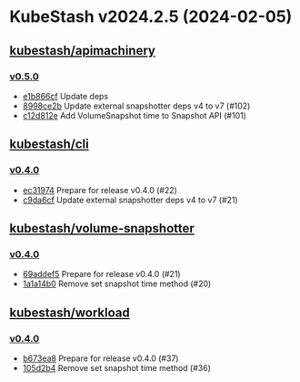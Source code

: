# KubeStash v2024.2.5 (2024-02-05)


## [kubestash/apimachinery](https://github.com/kubestash/apimachinery)

### [v0.5.0](https://github.com/kubestash/apimachinery/releases/tag/v0.5.0)

- [e1b866cf](https://github.com/kubestash/apimachinery/commit/e1b866cf) Update deps
- [8998ce2b](https://github.com/kubestash/apimachinery/commit/8998ce2b) Update external snapshotter deps v4 to v7 (#102)
- [c12d812e](https://github.com/kubestash/apimachinery/commit/c12d812e) Add VolumeSnapshot time to Snapshot API (#101)



## [kubestash/cli](https://github.com/kubestash/cli)

### [v0.4.0](https://github.com/kubestash/cli/releases/tag/v0.4.0)

- [ec31974](https://github.com/kubestash/cli/commit/ec31974) Prepare for release v0.4.0 (#22)
- [c9da6cf](https://github.com/kubestash/cli/commit/c9da6cf) Update external snapshotter deps v4 to v7 (#21)



## [kubestash/volume-snapshotter](https://github.com/kubestash/volume-snapshotter)

### [v0.4.0](https://github.com/kubestash/volume-snapshotter/releases/tag/v0.4.0)

- [69addef5](https://github.com/kubestash/volume-snapshotter/commit/69addef5) Prepare for release v0.4.0 (#21)
- [1a1a14b0](https://github.com/kubestash/volume-snapshotter/commit/1a1a14b0) Remove set snapshot time method (#20)



## [kubestash/workload](https://github.com/kubestash/workload)

### [v0.4.0](https://github.com/kubestash/workload/releases/tag/v0.4.0)

- [b673ea8](https://github.com/kubestash/workload/commit/b673ea8) Prepare for release v0.4.0 (#37)
- [105d2b4](https://github.com/kubestash/workload/commit/105d2b4) Remove set snapshot time method (#36)



